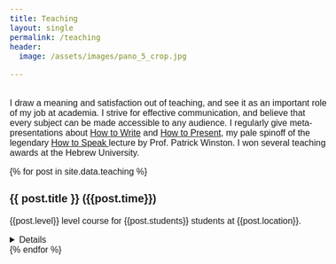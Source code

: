 ```yaml
---
title: Teaching
layout: single
permalink: /teaching
header:
  image: /assets/images/pano_5_crop.jpg

---
```


<!-- Main -->
<head>
  <meta name="viewport" content="width=device-width, initial-scale=1">
  <link rel="stylesheet" href="https://maxcdn.bootstrapcdn.com/bootstrap/3.3.7/css/bootstrap.min.css">
  <script src="https://ajax.googleapis.com/ajax/libs/jquery/3.1.1/jquery.min.js"></script>
  <script src="https://maxcdn.bootstrapcdn.com/bootstrap/3.3.7/js/bootstrap.min.js"></script>

<style>
        body {
           font-size: 16px !important;
           color: #2020131;
           font-family: Nunito, sans-serif;
         }
         h3 {
           font-size: 20px;                   
         }
         h2 {
           font-size: 22px;
         }
         h1 {
           font-size: 24px;
         }
  </style>
         
         

</head>
<br>
I draw a meaning and satisfaction out of teaching, and see it as an important role of my job at academia. I strive for effective communication, and believe that every subject can be made accessible to any audience. I regularly give meta-presentations about <a href= "https://docs.google.com/presentation/d/1pEYlINlYdTUIBViRKEQrU3-ecGxeO5MQEobAE6ri2iE/edit?usp=sharing">How to Write</a> and <a href="https://docs.google.com/presentation/d/1LkZF2zVoV9oJYxt4S48uWwy7qwRRAvJyPwDI27UbpKE/edit?usp=sharing">How to Present</a>, my pale spinoff of the legendary <a href="https://youtu.be/Unzc731iCUY?si=uRG9qqFLtq4AMDYn">How to Speak </a> lecture by Prof. Patrick Winston. I won several teaching awards at the Hebrew University.


{% for post in site.data.teaching %} 
### {{ post.title }} ({{post.time}})
{{post.level}} level course for {{post.students}} students at {{post.location}}.
<details>
<i>{{post.details}}</i><br/>

      {% unless post.slides == 'NONE' %}
      <a href="{{post.slides}}" target="_blank"><span class="label label-default">materials</span></a>
      {% endunless %}
      {% unless post.paper == 'NONE' %}
      <a href="{{post.paper}}" target="_blank"><span class="label label-warning">paper</span></a>
      {% endunless %}
</details>
{% endfor %}

